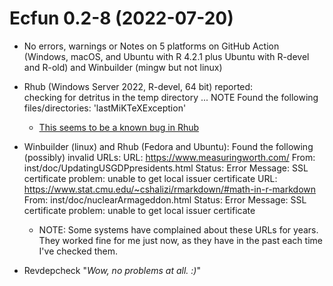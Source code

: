# Ecfun 0.2-8 (2022-07-20)
* No errors, warnings or Notes on 5 platforms on GitHub Action (Windows, macOS, and Ubuntu with R 4.2.1 plus Ubuntu with R-devel and R-old) and Winbuilder (mingw but not linux)
* Rhub (Windows Server 2022, R-devel, 64 bit) reported:  
checking for detritus in the temp directory ... NOTE
Found the following files/directories:
  'lastMiKTeXException'
  - [This seems to be a known bug in Rhub](https://github.com/r-hub/rhub/issues/503)

* Winbuilder (linux) and Rhub (Fedora and Ubuntu): 
Found the following (possibly) invalid URLs:
  URL: https://www.measuringworth.com/
    From: inst/doc/UpdatingUSGDPpresidents.html
    Status: Error
    Message: SSL certificate problem: unable to get local issuer certificate
  URL: https://www.stat.cmu.edu/~cshalizi/rmarkdown/#math-in-r-markdown
    From: inst/doc/nuclearArmageddon.html
    Status: Error
    Message: SSL certificate problem: unable to get local issuer certificate

  - NOTE:  Some systems have complained about these URLs for years. They worked fine for me just now, as they have in the past each time I've checked them.  

* Revdepcheck "*Wow, no problems at all. :)*"
